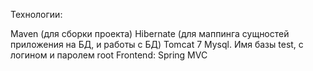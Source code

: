 Технологии:

Maven (для сборки проекта)
Hibernate (для маппинга сущностей приложения на БД, и работы с БД)
Tomcat 7
Mysql. Имя базы test, с логином и паролем root
Frontend: Spring MVC